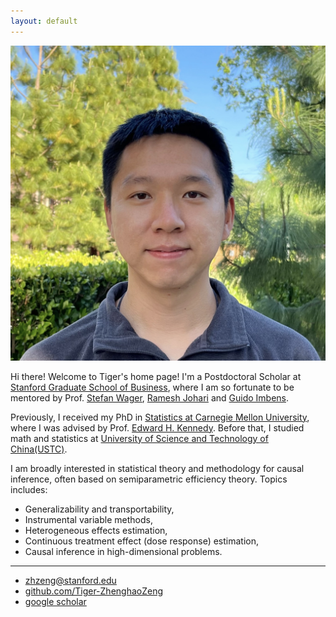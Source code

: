 ```yaml
---
layout: default
---
```



<img class="profile-picture" src="IMG_6566.jpg">

Hi there! Welcome to Tiger's home page! I'm a Postdoctoral Scholar at [Stanford Graduate School of Business](https://www.gsb.stanford.edu/), where I am so fortunate to be mentored by Prof. [Stefan Wager](https://web.stanford.edu/~swager/), [Ramesh Johari](https://web.stanford.edu/~rjohari/) and [Guido Imbens](https://gsb-faculty.stanford.edu/guido-w-imbens/). 

Previously, I received my PhD in [Statistics at Carnegie Mellon University](http://stat.cmu.edu/), where I was advised by Prof. [Edward H. Kennedy](https://www.ehkennedy.com/). Before that, I studied math and statistics at [University of Science and Technology of China(USTC)](https://en.ustc.edu.cn/).

I am broadly interested in statistical theory and methodology for causal inference, often based on semiparametric efficiency theory. Topics includes:
* Generalizability and transportability,
* Instrumental variable methods,
* Heterogeneous effects estimation,
* Continuous treatment effect (dose response) estimation,
* Causal inference in high-dimensional problems.

---

* [zhzeng@stanford.edu](mailto:zhzeng@stanford.edu)
* [github.com/Tiger-ZhenghaoZeng](https://github.com/Tiger-ZhenghaoZeng)
* [google scholar](https://scholar.google.com/citations?user=Lx5Kh6AAAAAJ&hl=en)

